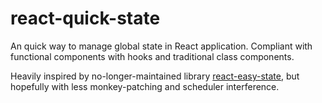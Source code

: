 # react-quick-state
An quick way to manage global state in React application. Compliant with functional components with hooks and traditional class components.

Heavily inspired by no-longer-maintained library [react-easy-state](https://github.com/RisingStack/react-easy-state), but hopefully with less monkey-patching and scheduler interference.
